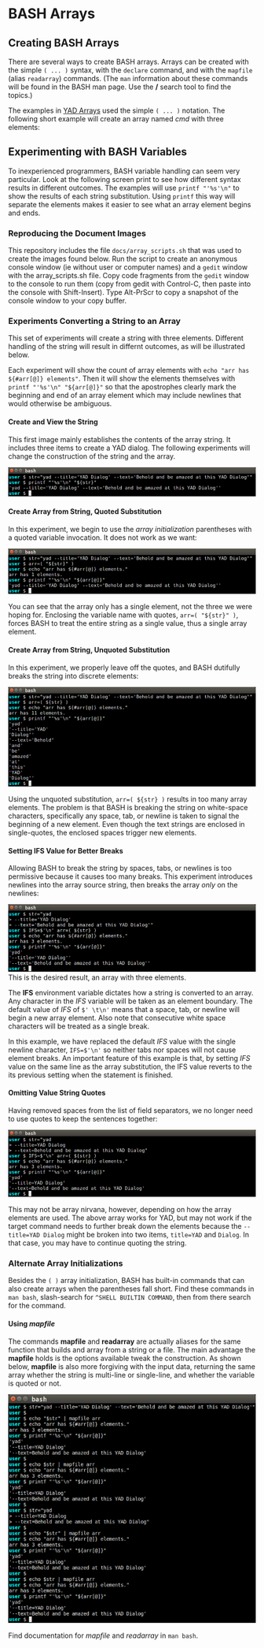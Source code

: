 # BASH Arrays

## Creating BASH Arrays

There are several ways to create BASH arrays.  Arrays can be created with the simple `( ... )`
syntax, with the `declare` command, and with the `mapfile` (alias `readarray`) commands.
(The `man` information about these commands will be found in the BASH man page.  Use the
**/** search tool to find the topics.)

The examples in [YAD Arrays](yadarrays.md) used the simple `( ... )` notation.  The following
short example will create an array named *cmd* with three elements:

## Experimenting with BASH Variables

To inexperienced programmers, BASH variable handling can seem very particular.  Look at the
following screen print to see how different syntax results in different outcomes.  The examples
will use `printf "'%s'\n"` to show the results of each string substitution.  Using `printf` this
way will separate the elements makes it easier to see what an array element begins and ends.

### Reproducing the Document Images

This repository includes the file `docs/array_scripts.sh` that was used to create the images
found below.  Run the script to create an anonymous console window (ie without user or computer
names) and a `gedit` window with the array_scripts.sh file.   Copy code fragments from the `gedit`
window to the console to run them (copy from gedit with Control-C, then paste into the console
with Shift-Insert).  Type Alt-PrScr to copy a snapshot of the console window to your copy
buffer.

### Experiments Converting a String to an Array

This set of experiments will create a string with three elements.  Different handling of the
string will result in differnt outcomes, as will be illustrated below.

Each experiment will show the count of array elements with `echo "arr has ${#arr[@]} elements"`.
Then it will show the elements themselves  with `printf "'%s'\n" "${arr[@]}"` so that
the apostrophes clearly mark the beginning and end of an array element which may include
newlines that would otherwise be ambiguous.

#### Create and View the String

This first image mainly establishes the contents of the array string.  It includes three
items to create a YAD dialog.  The following experiments will change the construction of
the string and the array.

![elements in a string](img1.png)

#### Create Array from String, Quoted Substitution
In this experiment, we begin to use the *array initialization* parentheses with a quoted
variable invocation.  It does not work as we want:

![quoted substitution yields too few array elements](img2.png)

You can see that the array only has a single element, not the three we were hoping for.
Enclosing the variable name with quotes, `arr=( "${str}" )`, forces BASH to treat the
entire string as a single value, thus a single array element.

#### Create Array from String, Unquoted Substitution

In this experiment, we properly leave off the quotes, and BASH dutifully breaks the
string into discrete elements:

![unquoted substitution yields too many array elements](img3.png)

Using the unquoted substitution, `arr=( ${str} )` results in too many array elements.
The problem is that BASH is breaking the string on white-space characters, specifically
any space, tab, or newline is taken to signal the beginning of a new element.  Even though
the text strings are enclosed in single-quotes, the enclosed spaces trigger new elements.

#### Setting IFS Value for Better Breaks

Allowing BASH to break the string by spaces, tabs, or newlines is too permissive because
it causes too many breaks.  This experiment introduces newlines into the array source
string, then breaks the array *only* on the newlines:

![unquoted substitution with newlines and IFS](img4.png)
This is the desired result, an array with three elements.

The **IFS** environment variable dictates how a string is converted to an array.  Any character
in the *IFS* variable will be taken as an element boundary.  The default value of *IFS* of
 `$' \t\n'` means that a space, tab, or newline will begin a new array element.  Also note that
consecutive white space characters will be treated as a single break.

In this example, we have replaced the default *IFS* value with the single newline character,
`IFS=$'\n'` so neither tabs nor spaces will not cause element breaks.  An
important feature of this example is that, by setting *IFS* value on the same line as the
array substitution, the IFS value reverts to the its previous setting when the statement
is finished.

#### Omitting Value String Quotes
Having removed spaces from the list of field separators, we no longer need to use quotes
to keep the sentences together:

![with newlines field separators, quotes are not needed for string values](img5.png)

This may not be array nirvana, however, depending on how the array elements are used.
The above array works for YAD, but may not work if the target command needs to further break
down the elements because the `--title=YAD Dialog` might be broken into two items,
`title=YAD` and `Dialog`.  In that case, you may have to continue quoting the string.

### Alternate Array Initializations

Besides the `( )` array initialization, BASH has built-in commands that can also create
arrays when the parentheses fall short.  Find these commands in `man bash`, slash-search
for `^SHELL BUILTIN COMMAND`, then from there search for the command.

#### Using *mapfile*

The commands **mapfile** and **readarray** are actually aliases for the same function that
builds and array from a string or a file.  The main advantage the **mapfile** holds is the
options available tweak the construction.  As shown below, **mapfile** is also more forgiving
with the input data, returning the same array whether the string is multi-line or single-line,
and whether the variable is quoted or not.

![mapfile examples](img6.png)

Find documentation for *mapfile* and *readarray* in `man bash`.

